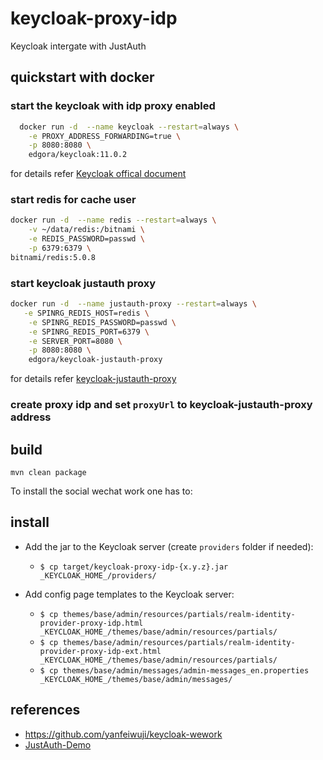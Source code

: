 # keycloak-proxy-idp

Keycloak intergate with JustAuth

## quickstart with docker

### start the keycloak with idp proxy enabled

```bash
  docker run -d  --name keycloak --restart=always \
    -e PROXY_ADDRESS_FORWARDING=true \
    -p 8080:8080 \
    edgora/keycloak:11.0.2
```

for details refer [Keycloak offical document](https://hub.docker.com/r/jboss/keycloak/) 

### start redis for cache user

```bash
docker run -d  --name redis --restart=always \
    -v ~/data/redis:/bitnami \
    -e REDIS_PASSWORD=passwd \
    -p 6379:6379 \
bitnami/redis:5.0.8
```

### start keycloak justauth proxy

```bash
docker run -d  --name justauth-proxy --restart=always \
   -e SPINRG_REDIS_HOST=redis \
    -e SPINRG_REDIS_PASSWORD=passwd \
    -e SPINRG_REDIS_PORT=6379 \
    -e SERVER_PORT=8080 \
    -p 8080:8080 \
    edgora/keycloak-justauth-proxy
```

for details refer [keycloak-justauth-proxy](https://github.com/EdgoraCN/keycloak-justauth-proxy.git)

### create proxy idp and set `proxyUrl` to keycloak-justauth-proxy address

## build

`mvn clean package`

To install the social wechat work one has to:

## install 

* Add the jar to the Keycloak server (create `providers` folder if needed):
  * `$ cp target/keycloak-proxy-idp-{x.y.z}.jar _KEYCLOAK_HOME_/providers/`

* Add config page templates to the Keycloak server:

  * `$ cp themes/base/admin/resources/partials/realm-identity-provider-proxy-idp.html _KEYCLOAK_HOME_/themes/base/admin/resources/partials/`
  * `$ cp themes/base/admin/resources/partials/realm-identity-provider-proxy-idp-ext.html _KEYCLOAK_HOME_/themes/base/admin/resources/partials/`
  * `$ cp themes/base/admin/messages/admin-messages_en.properties _KEYCLOAK_HOME_/themes/base/admin/messages/`

## references

* https://github.com/yanfeiwuji/keycloak-wework
* [JustAuth-Demo](https://github.com/justauth/JustAuth-demo)

